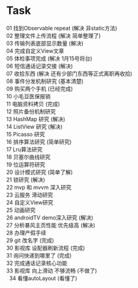 # Task
01 找到Observable repeat (解决 非static方法)<br>
02 整理文件上传流程 (解决 简单整理了)<br>
03 传输列表底部显示数量 (解决)<br>
04 完成自定义View文章 <br>
05 体检事项完成 (解决 1月15号将台)<br>
06 短信通话记录交接 (解决)<br>
07 收拾东西 (解决 还有少部门东西等正式离职再收拾)<br>
08 事件分发机制研究 (基本清楚)<br>
09 购买两个手机 (已经完成)<br>
10 小毛豆医保报销 <br>
11 电脑资料拷贝 (完成)<br>
12 照片备份机制研究 <br>
13 HashMap 研究 (解决)<br>
14 ListView 研究 (解决)<br>
15 Picasso 研究 <br>
16 排序算法研究 (简单研究)<br>
17 Lru算法研究 <br>
18 贝塞尔曲线研究 <br>
19 位运算符研究 <br>
20 设计模式研究 (简单了解)<br>
21 锁研究 (解决)<br>
22 mvp 和 mvvm 深入研究 <br>
23 云服务 滑动研究 <br>
24 自定义View研究 <br>
25 动画研究 <br>
26 androidTV demo深入研究 (解决)<br>
27 分析暴风主页性能 优先级高 (解决)<br>
28 办理产假手续 <br>
29 git 改名字 (完成)<br>
30 影视库 设配器刷新流程 (完成)<br>
31 询问快递到哪里了 (完成)<br>
32 完成通话记录核心功能 <br>
33 影视库 向上滑动 不够流畅 (不做了)<br> 
34 看懂autoLayout (看懂了)<br>
